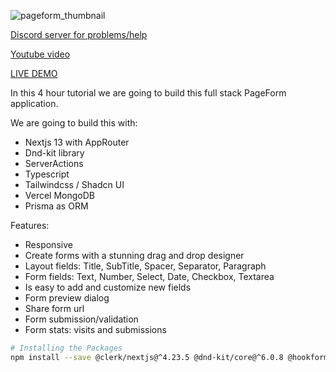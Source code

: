 ![pageform_thumbnail](https://github.com/Kliton/yt_pageform/assets/10452377/610b5935-5afd-4126-9dfd-a7064e18a0db)

[Discord server for problems/help](https://discord.gg/Gc3ShuJrYE)

[Youtube video](https://youtu.be/QGXUUXy0AMw)

[LIVE DEMO](https://yt-pageform.vercel.app/)

In this 4 hour tutorial we are going to build this full stack PageForm application.

We are going to build this with:

- Nextjs 13 with AppRouter
- Dnd-kit library
- ServerActions
- Typescript
- Tailwindcss / Shadcn UI
- Vercel MongoDB
- Prisma as ORM

Features:

- Responsive
- Create forms with a stunning drag and drop designer
- Layout fields: Title, SubTitle, Spacer, Separator, Paragraph
- Form fields: Text, Number, Select, Date, Checkbox, Textarea
- Is easy to add and customize new fields
- Form preview dialog
- Share form url
- Form submission/validation
- Form stats: visits and submissions

```bash
# Installing the Packages
npm install --save @clerk/nextjs@^4.23.5 @dnd-kit/core@^6.0.8 @hookform/resolvers@^3.3.1 @prisma/client@^5.3.1  @radix-ui/react-accordion@^1.1.2 @radix-ui/react-alert-dialog@^1.0.4 @radix-ui/react-aspect-ratio@^1.0.3 @radix-ui/react-avatar@^1.0.3 @radix-ui/react-checkbox@^1.0.4 @radix-ui/react-collapsible@^1.0.3 @radix-ui/react-context-menu@^2.1.4 @radix-ui/react-dialog@^1.0.4 @radix-ui/react-dropdown-menu@^2.0.5 @radix-ui/react-hover-card@^1.0.6 @radix-ui/react-icons@^1.3.0 @radix-ui/react-label@^2.0.2 @radix-ui/react-menubar@^1.0.3 @radix-ui/react-navigation-menu@^1.1.3 @radix-ui/react-popover@^1.0.6 @radix-ui/react-progress@^1.0.3 @radix-ui/react-radio-group@^1.1.3 @radix-ui/react-scroll-area@^1.0.4 @radix-ui/react-select@^1.2.2 @radix-ui/react-separator@^1.0.3 @radix-ui/react-slider@^1.1.2 @radix-ui/react-slot@^1.0.2 @radix-ui/react-switch@^1.0.3 @radix-ui/react-tabs@^1.0.4 @radix-ui/react-toast@^1.1.4 @radix-ui/react-toggle@^1.0.3 @radix-ui/react-tooltip@^1.0.6 class-variance-authority@^0.7.0 clsx@^2.0.0 cmdk@^0.2.0 date-fns@^2.30.0 eslint@8.49.0 eslint-config-next@13.4.19 next-themes@^0.2.1 nextjs-toploader@^1.4.2 prettier@^3.0.3 react-confetti@^6.1.0 react-day-picker@^8.8.2 react-hook-form@^7.46.1 react-icons@^4.11.0 tailwind-merge@^1.14.0 tailwindcss-animate@^1.0.7 zod@^3.22.2
```
